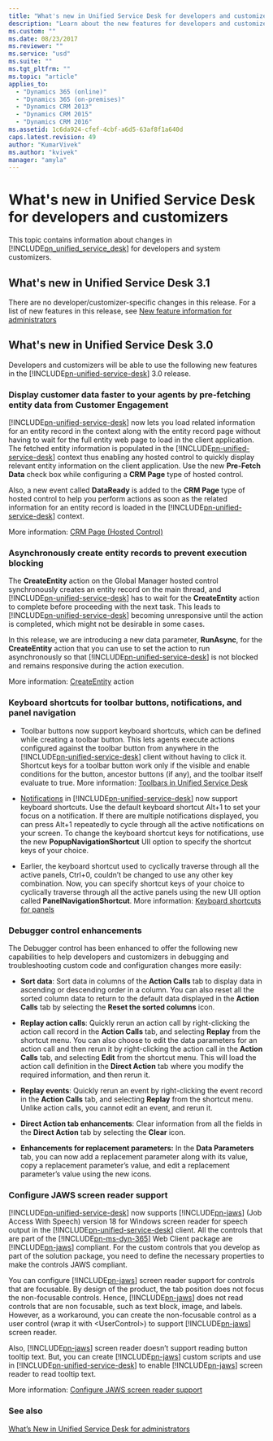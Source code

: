 ```yaml
---
title: "What's new in Unified Service Desk for developers and customizers | MicrosoftDocs"
description: "Learn about the new features for developers and customizers in Unified Service Desk."
ms.custom: ""
ms.date: 08/23/2017
ms.reviewer: ""
ms.service: "usd"
ms.suite: ""
ms.tgt_pltfrm: ""
ms.topic: "article"
applies_to: 
  - "Dynamics 365 (online)"
  - "Dynamics 365 (on-premises)"
  - "Dynamics CRM 2013"
  - "Dynamics CRM 2015"
  - "Dynamics CRM 2016"
ms.assetid: 1c6da924-cfef-4cbf-a6d5-63af8f1a640d
caps.latest.revision: 49
author: "KumarVivek"
ms.author: "kvivek"
manager: "amyla"
---
```

# What&#39;s new in Unified Service Desk for developers and customizers
This topic contains information about changes in [!INCLUDE[pn_unified_service_desk](../includes/pn-unified-service-desk.md)] for developers and system customizers.  
  
<a name="WhatsNew31"></a>   
## What's new in Unified Service Desk 3.1 

There are no developer/customizer-specific changes in this release. For a list of new features in this release, see [New feature information for administrators](admin/whats-new-unified-service-desk-administrators.md)


<a name="WhatsNew3"></a>   
## What's new in Unified Service Desk 3.0  
 
Developers and customizers will be able to use the following new features in the [!INCLUDE[pn-unified-service-desk](../includes/pn-unified-service-desk.md)] 3.0 release.

### Display customer data faster to your agents by pre-fetching entity data from Customer Engagement

[!INCLUDE[pn-unified-service-desk](../includes/pn-unified-service-desk.md)] now lets you load related information for an entity record
in the context along with the entity record page without having to wait for the
full entity web page to load in the client application. The fetched entity
information is populated in the [!INCLUDE[pn-unified-service-desk](../includes/pn-unified-service-desk.md)] context thus enabling any
hosted control to quickly display relevant entity information on the client
application. Use the new **Pre-Fetch Data** check box while configuring a **CRM Page** type of hosted control. 

Also, a new event called **DataReady** is added to the **CRM Page** type of hosted control
to help you perform actions as soon as the related information for an entity
record is loaded in the [!INCLUDE[pn-unified-service-desk](../includes/pn-unified-service-desk.md)] context. 

More information: [CRM Page (Hosted Control)](crm-page-hosted-control.md)


### Asynchronously create entity records to prevent execution blocking

The **CreateEntity** action on the Global Manager hosted control synchronously creates an entity
record on the main thread, and [!INCLUDE[pn-unified-service-desk](../includes/pn-unified-service-desk.md)] has to wait for the
**CreateEntity** action to complete before proceeding with the next task. This leads
to [!INCLUDE[pn-unified-service-desk](../includes/pn-unified-service-desk.md)] becoming unresponsive until the action is completed, which might not be desirable in some cases.

In this release, we are introducing a new data parameter, **RunAsync**, for the
**CreateEntity** action that you can use to set the action to run asynchronously so that [!INCLUDE[pn-unified-service-desk](../includes/pn-unified-service-desk.md)] is not blocked and remains
responsive during the action execution.

More information: [CreateEntity](global-manager-hosted-control.md#createentity) action

### Keyboard shortcuts for toolbar buttons, notifications, and panel navigation

-   Toolbar buttons now support keyboard shortcuts, which can be defined while
    creating a toolbar button. This lets agents execute actions configured
    against the toolbar button from anywhere in the [!INCLUDE[pn-unified-service-desk](../includes/pn-unified-service-desk.md)] client
    without having to click it. Shortcut keys for a toolbar button work only if
    the visible and enable conditions for the button, ancestor buttons (if any),
    and the toolbar itself evaluate to true. More information: [Toolbars in Unified Service Desk](toolbars-unified-service-desk.md)

-   [Notifications](configure-notifications-unified-service-desk.md) in
    [!INCLUDE[pn-unified-service-desk](../includes/pn-unified-service-desk.md)] now support keyboard shortcuts. Use the default
    keyboard shortcut Alt+1 to set your focus on a notification. If there are
    multiple notifications displayed, you can press Alt+1 repeatedly to cycle
    through all the active notifications on your screen. To change the keyboard
    shortcut keys for notifications, use the new **PopupNavigationShortcut** UII
    option to specify the shortcut keys of your choice.

-   Earlier, the keyboard shortcut used to cyclically traverse through all the
    active panels, Ctrl+0, couldn’t be changed to use any other key combination.
    Now, you can specify shortcut keys of your choice to cyclically traverse
    through all the active panels using the new UII option called
    **PanelNavigationShortcut**. More information: [Keyboard shortcuts for panels](keyboard-shortcuts-panels.md)

### Debugger control enhancements

The Debugger control has been enhanced to offer the following new capabilities
to help developers and customizers in debugging and troubleshooting custom code
and configuration changes more easily:

-   **Sort data**: Sort data in columns of the **Action Calls** tab to display
    data in ascending or descending order in a column. You can also reset all
    the sorted column data to return to the default data displayed in the
    **Action Calls** tab by selecting the **Reset the sorted columns** icon.

-   **Replay action calls**: Quickly rerun an action call by right-clicking the
    action call record in the **Action Calls** tab, and selecting **Replay**
    from the shortcut menu. You can also choose to edit the data parameters for
    an action call and then rerun it by right-clicking the action call in the
    **Action Calls** tab, and selecting **Edit** from the shortcut menu. This
    will load the action call definition in the **Direct Action** tab where you
    modify the required information, and then rerun it.

-   **Replay events**: Quickly rerun an event by right-clicking the event record
    in the **Action Calls** tab, and selecting **Replay** from the shortcut
    menu. Unlike action calls, you cannot edit an event, and rerun it.

-   **Direct Action tab enhancements**: Clear information from all the fields in
    the **Direct Action** tab by selecting the **Clear** icon.

-   **Enhancements for replacement parameters:** In the **Data Parameters** tab,
    you can now add a replacement parameter along with its value, copy a
    replacement parameter’s value, and edit a replacement parameter’s value
    using the new icons.

### Configure JAWS screen reader support

[!INCLUDE[pn-unified-service-desk](../includes/pn-unified-service-desk.md)] now supports [!INCLUDE[pn-jaws](../includes/pn-jaws.md)] (Job Access With Speech) version 18 for
Windows screen reader for speech output in the [!INCLUDE[pn-unified-service-desk](../includes/pn-unified-service-desk.md)] client. All
the controls that are part of the [!INCLUDE[pn-ms-dyn-365](../includes/pn-ms-dyn-365.md)] Web Client package are [!INCLUDE[pn-jaws](../includes/pn-jaws.md)]
compliant.
For the custom controls that you develop as part of the solution package, you need to define the necessary properties to make the controls JAWS compliant.

You can configure [!INCLUDE[pn-jaws](../includes/pn-jaws.md)] screen reader support for controls that are focusable.
By design of the product, the tab position does not focus the non-focusable controls. Hence,
[!INCLUDE[pn-jaws](../includes/pn-jaws.md)] does not read controls that are non focusable, such as text block, image, and labels. However,
as a workaround, you can create the non-focusable control as a user control
(wrap it with \<UserControl\>) to support [!INCLUDE[pn-jaws](../includes/pn-jaws.md)] screen reader.

Also, [!INCLUDE[pn-jaws](../includes/pn-jaws.md)] screen reader doesn’t support reading button tooltip text. But, you can create [!INCLUDE[pn-jaws](../includes/pn-jaws.md)] custom scripts and use  in [!INCLUDE[pn-unified-service-desk](../includes/pn-unified-service-desk.md)] to enable [!INCLUDE[pn-jaws](../includes/pn-jaws.md)] screen reader to read tooltip text.

More information: [Configure JAWS screen reader support](configure-jaws-screen-reader-support.md)

### See also  
 [What’s New in Unified Service Desk for administrators](admin/whats-new-unified-service-desk-administrators.md)   
 
